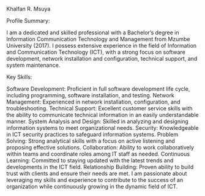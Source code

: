 Khalfan R. Msuya

Profile Summary:

I am a dedicated and skilled professional with a Bachelor’s degree in Information Communication Technology and Management from Mzumbe University (2017). I possess extensive experience in the field of Information and Communication Technology (ICT), with a strong focus on software development, network installation and configuration, technical support, and system maintenance.

Key Skills:

Software Development: Proficient in full software development life cycle, including programming, software installation, and testing.
Network Management: Experienced in network installation, configuration, and troubleshooting.
Technical Support: Excellent customer service skills with the ability to communicate technical information in an easily understandable manner.
System Analysis and Design: Skilled in analyzing and designing information systems to meet organizational needs.
Security: Knowledgeable in ICT security practices to safeguard information systems.
Problem Solving: Strong analytical skills with a focus on active listening and proposing effective solutions.
Collaboration: Ability to work collaboratively within teams and coordinate roles among IT staff as needed.
Continuous Learning: Committed to staying updated with the latest trends and developments in the ICT field.
Relationship Building: Proven ability to build trust with clients and ensure their needs are met.
I am passionate about leveraging my skills and experience to contribute to the success of an organization while continuously growing in the dynamic field of ICT.

